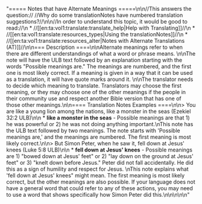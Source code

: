 "===== Notes that have Alternate Meanings =====\n\n//This answers the question:// //Why do some translationNotes have numbered translation suggestions?//\n\n//In order to understand this topic, it would be good to read://\n  * //[[en:ta:vol1:translate:translate_help|Help with Translating]]//\n  * //[[en:ta:vol1:translate:resources_types|Using the translationNotes]]//\n  * //[[en:ta:vol1:translate:resources_alter|Notes with Alternate Translations (AT)]]//\n\n=== Description ====\n\nAlternate meanings refer to when there are different understandings of what a word or phrase means. \n\nThe note will have the ULB text followed by an explanation starting with the words \"Possible meanings are.\" The meanings are numbered, and the first one is most likely correct. If a meaning is given in a way that it can be used as a translation, it will have quote marks around it. \n\nThe translator needs to decide which meaning to translate. Translators may choose the first meaning, or they may choose one of the other meanings if the people in their community use and respect another Bible version that has one of those other meanings.\n\n==== Translation Notes Examples ====\n\n> You are like a young lion among the nations, like a monster in the seas (Ezekiel 32:2 ULB)\n\n  * **like a monster in the seas** - Possible meanings are that 1) he was powerful or 2) he was not doing anything important.\nThis note has the ULB text followed by two meanings. The note starts with 'Possible meanings are,' and the meanings are numbered. The first meaning is most likely correct.\n\n> But Simon Peter, when he saw it, fell down at Jesus' knees (Luke 5:8 ULB)\n\n  * **fell down at Jesus' knees** - Possible meanings are 1) \"bowed down at Jesus' feet\" or 2) \"lay down on the ground at Jesus' feet\" or 3) \"knelt down before Jesus.\" Peter did not fall accidentally. He did this as a sign of  humility and respect for Jesus. \nThis note explains what 'fell down at Jesus' knees\" might mean. The first meaning is most likely correct, but the other meanings are also possible. If your language does not have a general word that could refer to any of these actions, you may need to use a word that shows specifically how Simon Peter did this.\n\n\n\n\n"
